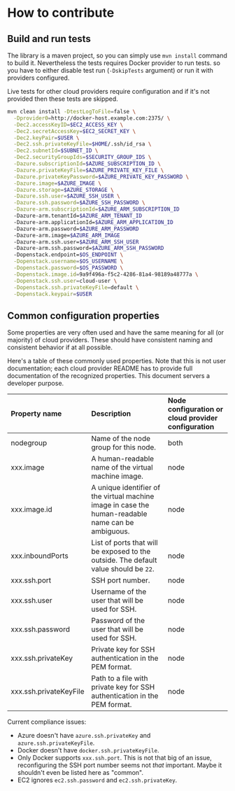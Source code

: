 # How to contribute


## Build and run tests

The library is a maven project, so you can simply use `mvn install` command to build it.
Nevertheless the tests requires Docker provider to run tests.
so you have to either disable test run (`-DskipTests` argument)
or run it with providers configured.

Live tests for other cloud providers require configuration and if it's not provided then these tests are skipped.

```bash
mvn clean install -DtestLogToFile=false \
  -Dprovider0=http://docker-host.example.com:2375/ \
  -Dec2.accessKeyID=$EC2_ACCESS_KEY \
  -Dec2.secretAccessKey=$EC2_SECRET_KEY \
  -Dec2.keyPair=$USER \
  -Dec2.ssh.privateKeyFile=$HOME/.ssh/id_rsa \
  -Dec2.subnetId=$SUBNET_ID \
  -Dec2.securityGroupIds=$SECURITY_GROUP_IDS \
  -Dazure.subscriptionId=$AZURE_SUBSCRIPTION_ID \
  -Dazure.privateKeyFile=$AZURE_PRIVATE_KEY_FILE \
  -Dazure.privateKeyPassword=$AZURE_PRIVATE_KEY_PASSWORD \
  -Dazure.image=$AZURE_IMAGE \
  -Dazure.storage=$AZURE_STORAGE \
  -Dazure.ssh.user=$AZURE_SSH_USER \
  -Dazure.ssh.password=$AZURE_SSH_PASSWORD \
  -Dazure-arm.subscriptionId=$AZURE_ARM_SUBSCRIPTION_ID
  -Dazure-arm.tenantId=$AZURE_ARM_TENANT_ID
  -Dazure-arm.applicationId=$AZURE_ARM_APPLICATION_ID
  -Dazure-arm.password=$AZURE_ARM_PASSWORD
  -Dazure-arm.image=$AZURE_ARM_IMAGE
  -Dazure-arm.ssh.user=$AZURE_ARM_SSH_USER
  -Dazure-arm.ssh.password=$AZURE_ARM_SSH_PASSWORD
  -Dopenstack.endpoint=$OS_ENDPOINT \
  -Dopenstack.username=$OS_USERNAME \
  -Dopenstack.password=$OS_PASSWORD \
  -Dopenstack.image.id=9a9f496a-f5c2-4286-81a4-98189a48777a \
  -Dopenstack.ssh.user=cloud-user \
  -Dopenstack.ssh.privateKeyFile=default \
  -Dopenstack.keypair=$USER
```

## Common configuration properties

Some properties are very often used and have the same meaning for all (or majority) of cloud providers.
These should have consistent naming and consistent behavior if at all possible.

Here's a table of these commonly used properties. Note that this is not user documentation; each cloud provider
README has to provide full documentation of the recognized properties. This document servers a developer purpose.

| Property name          | Description                                                       | Node configuration or cloud provider configuration |
|:-----------------------|:------------------------------------------------------------------|:---------------------------------------------------|
| nodegroup              | Name of the node group for this node.                             | both                                               |
| xxx.image              | A human-readable name of the virtual machine image.               | node                                               |
| xxx.image.id           | A unique identifier of the virtual machine image in case the human-readable name can be ambiguous. | node              |
| xxx.inboundPorts       | List of ports that will be exposed to the outside. The default value should be `22`. | node                            |
| xxx.ssh.port           | SSH port number.                                                  | node                                               |
| xxx.ssh.user           | Username of the user that will be used for SSH.                   | node                                               |
| xxx.ssh.password       | Password of the user that will be used for SSH.                   | node                                               |
| xxx.ssh.privateKey     | Private key for SSH authentication in the PEM format.             | node                                               |
| xxx.ssh.privateKeyFile | Path to a file with private key for SSH authentication in the PEM format. | node                                       |

Current compliance issues:

- Azure doesn't have `azure.ssh.privateKey` and `azure.ssh.privateKeyFile`.
- Docker doesn't have `docker.ssh.privateKeyFile`.
- Only Docker supports `xxx.ssh.port`. This is not that big of an issue, reconfiguring the SSH port number
  seems not _that_ important. Maybe it shouldn't even be listed here as "common".
- EC2 ignores `ec2.ssh.password` and `ec2.ssh.privateKey`.

